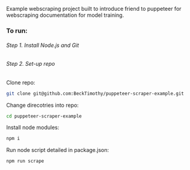 Example webscraping project built to introduce friend to puppeteer for webscraping documentation for model training.

### To run:

###### Step 1. Install Node.js and Git

###### Step 2. Set-up repo

Clone repo: 
```bash
git clone git@github.com:BeckTimothy/puppeteer-scraper-example.git
```

Change direcotries into repo:
```bash
cd puppeteer-scraper-example
```

Install node modules:
```bash
npm i
```

Run node script detailed in package.json:
```bash
npm run scrape
```


